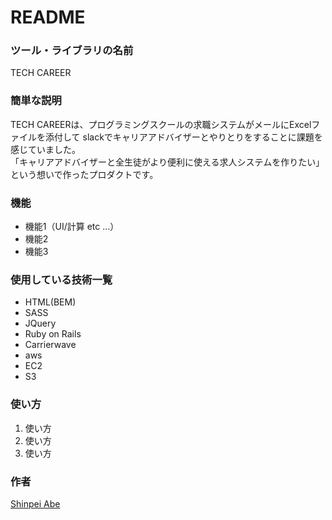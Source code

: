 # README
### ツール・ライブラリの名前
TECH CAREER
### 簡単な説明
TECH CAREERは、プログラミングスクールの求職システムがメールにExcelファイルを添付して
slackでキャリアアドバイザーとやりとりをすることに課題を感じていました。<br>
「キャリアアドバイザーと全生徒がより便利に使える求人システムを作りたい」という想いで作ったプロダクトです。
### 機能
- 機能1（UI/計算 etc ...）
- 機能2
- 機能3

### 使用している技術一覧
* HTML(BEM)
* SASS
* JQuery
* Ruby on Rails
* Carrierwave
* aws
* EC2
* S3
### 使い方

1. 使い方
2. 使い方
3. 使い方

### 作者
[Shinpei Abe](https://shinpei555.github.io)
